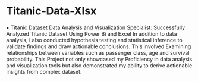 # Titanic-Data-Xlsx
•	Titanic Dataset
Data Analysis and Visualization Specialist: Successfully Analyzed Titanic Dataset Using Power Bi and Excel
In addition to data analysis, I also conducted hypothesis testing and statistical inference to validate findings and draw actionable conclusions.
This involved Examining relationships between variables such as passenger class, age and survival probability.
This Project not only showcased my Proficiency in data analysis and visualization tools but also demonstrated my ability to derive actionable insights from complex dataset.
